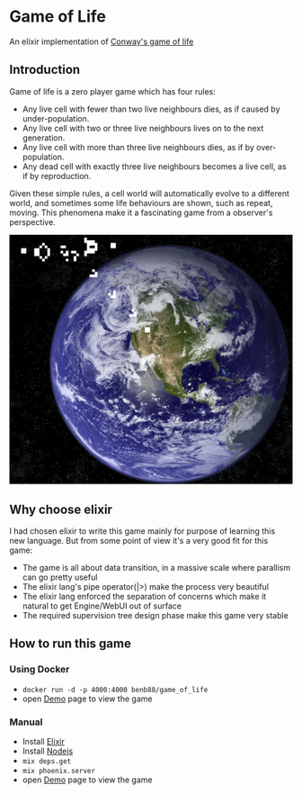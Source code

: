 # Game of Life

An elixir implementation of [Conway's game of life](https://en.wikipedia.org/wiki/Conway%27s_Game_of_Life)

## Introduction

Game of life is a zero player game which has four rules:

- Any live cell with fewer than two live neighbours dies, as if caused by under-population.
- Any live cell with two or three live neighbours lives on to the next generation.
- Any live cell with more than three live neighbours dies, as if by over-population.
- Any dead cell with exactly three live neighbours becomes a live cell, as if by reproduction.

Given these simple rules, a cell world will automatically evolve to a different world, and sometimes some life behaviours are shown, such as repeat, moving.
This phenomena make it a fascinating game from a observer's perspective.

![Demo](images/game_of_life.gif)

## Why choose elixir

I had chosen elixir to write this game mainly for purpose of learning this new language. But from some point of view it's a very good fit for this game:

- The game is all about data transition, in a massive scale where parallism can go pretty useful
- The elixir lang's pipe operator(|>) make the process very beautiful
- The elixir lang enforced the separation of concerns which make it natural to get Engine/WebUI out of surface
- The required supervision tree design phase make this game very stable

## How to run this game

### Using Docker

- `docker run -d -p 4000:4000 benb88/game_of_life`
- open [Demo](http://localhost:4000) page to view the game

### Manual

- Install [Elixir](http://elixir-lang.org/install.html)
- Install [Nodejs](https://nodejs.org/en/download/)
- `mix deps.get`
- `mix phoenix.server`
- open [Demo](http://localhost:4000) page to view the game
